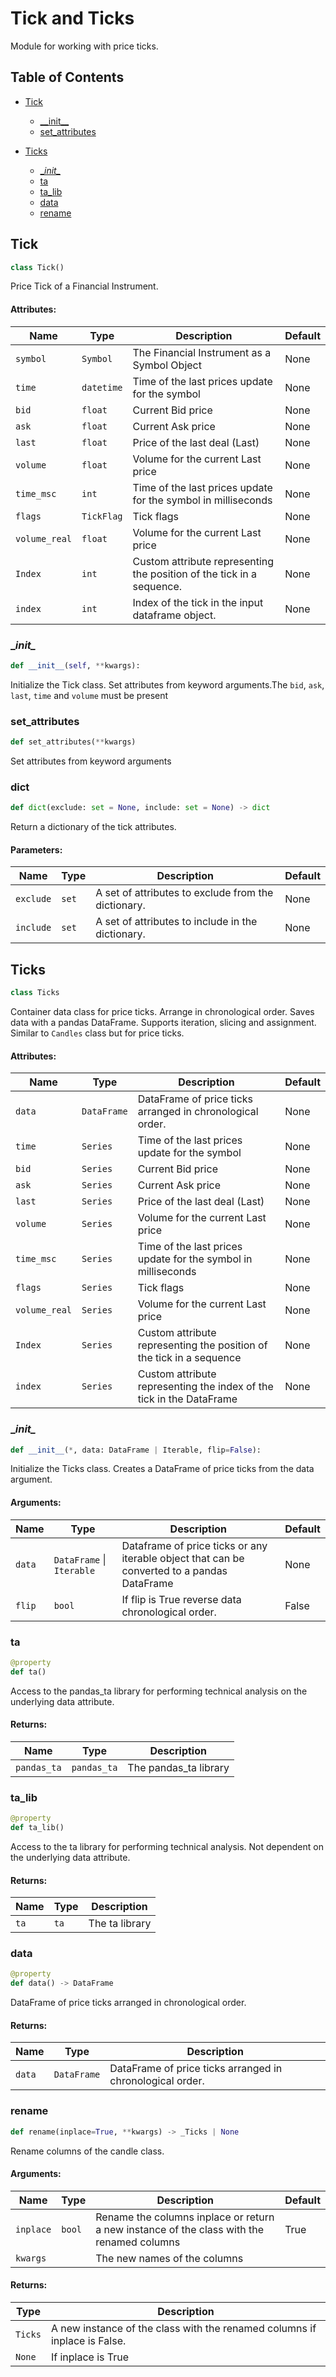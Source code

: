 # Tick and Ticks
Module for working with price ticks.

## Table of Contents
- [Tick](#tick.tick)
  - [\_\_init\_\_](#tick.__init__)
  - [set_attributes](#tick.set_attributes)

- [Ticks](#ticks.ticks)
  - [\__init\__](#ticks.__init__)
  - [ta](#ticks.ta)
  - [ta_lib](#ticks.ta_lib)
  - [data](#ticks.data)
  - [rename](#ticks.rename)


<a id='tick.tick'></a>
## Tick
```python
class Tick()
```
Price Tick of a Financial Instrument.
#### Attributes:
| Name          | Type       | Description                                                           | Default |
|---------------|------------|-----------------------------------------------------------------------|---------|
| `symbol`      | `Symbol`   | The Financial Instrument as a Symbol Object                           | None    |
| `time`        | `datetime` | Time of the last prices update for the symbol                         | None    |
| `bid`         | `float`    | Current Bid price                                                     | None    |
| `ask`         | `float`    | Current Ask price                                                     | None    |
| `last`        | `float`    | Price of the last deal (Last)                                         | None    |
| `volume`      | `float`    | Volume for the current Last price                                     | None    |
| `time_msc`    | `int`      | Time of the last prices update for the symbol in milliseconds         | None    |
| `flags`       | `TickFlag` | Tick flags                                                            | None    |
| `volume_real` | `float`    | Volume for the current Last price                                     | None    |
| `Index`       | `int`      | Custom attribute representing the position of the tick in a sequence. | None    |
| `index`       | `int`      | Index of the tick in the input dataframe object.                      | None    |


<a id="tick.__init__"></a>
### \__init\__
```python
def __init__(self, **kwargs):
```
Initialize the Tick class. Set attributes from keyword arguments.The `bid`, `ask`, `last`, `time` and `volume` must be present


<a id="tick.set_attributes"></a>
### set_attributes
```python
def set_attributes(**kwargs)
```
Set attributes from keyword arguments


<a id="tick.dict"></a>
### dict
```python
def dict(exclude: set = None, include: set = None) -> dict
```
Return a dictionary of the tick attributes.

#### Parameters:
| Name      | Type  | Description                                         | Default |
|-----------|-------|-----------------------------------------------------|---------|
| `exclude` | `set` | A set of attributes to exclude from the dictionary. | None    |
| `include` | `set` | A set of attributes to include in the dictionary.   | None    |


<a id="ticks.ticks"></a>
## Ticks
```python
class Ticks
```
Container data class for price ticks. Arrange in chronological order. Saves data with a pandas DataFrame.
Supports iteration, slicing and assignment. Similar to `Candles` class but for price ticks.
  
#### Attributes:
| Name          | Type        | Description                                                          | Default |
|---------------|-------------|----------------------------------------------------------------------|---------|
| `data`        | `DataFrame` | DataFrame of price ticks arranged in chronological order.            | None    |
| `time`        | `Series`    | Time of the last prices update for the symbol                        | None    |
| `bid`         | `Series`    | Current Bid price                                                    | None    |
| `ask`         | `Series`    | Current Ask price                                                    | None    |
| `last`        | `Series`    | Price of the last deal (Last)                                        | None    |
| `volume`      | `Series`    | Volume for the current Last price                                    | None    |
| `time_msc`    | `Series`    | Time of the last prices update for the symbol in milliseconds        | None    |
| `flags`       | `Series`    | Tick flags                                                           | None    |
| `volume_real` | `Series`    | Volume for the current Last price                                    | None    |
| `Index`       | `Series`    | Custom attribute representing the position of the tick in a sequence | None    |
| `index`       | `Series`    | Custom attribute representing the index of the tick in the DataFrame | None    |


<a id="ticks.__init__"></a>
### \__init\__
```python
def __init__(*, data: DataFrame | Iterable, flip=False):
```
Initialize the Ticks class. Creates a DataFrame of price ticks from the data argument.
#### Arguments:
| Name   | Type                      | Description                                                                                 | Default |
|--------|---------------------------|---------------------------------------------------------------------------------------------|---------|
| `data` | `DataFrame` \| `Iterable` | Dataframe of price ticks or any iterable object that can be converted to a pandas DataFrame | None    |
| `flip` | `bool`                    | If flip is True reverse data chronological order.                                           | False   |


<a id="ticks.ta"></a>
### ta
```python
@property
def ta()
```
Access to the pandas_ta library for performing technical analysis on the underlying data attribute.
#### Returns:
| Name        | Type        | Description           |
|-------------|-------------|-----------------------|
| `pandas_ta` | `pandas_ta` | The pandas_ta library |


<a id="ticks.ta_lib"></a>
### ta_lib
```python
@property
def ta_lib()
```
Access to the ta library for performing technical analysis. Not dependent on the underlying data attribute.
#### Returns:
| Name | Type | Description    |
|------|------|----------------|
| `ta` | `ta` | The ta library |


<a id="ticks.data"></a>
### data
```python
@property
def data() -> DataFrame
```
DataFrame of price ticks arranged in chronological order.
#### Returns:
| Name   | Type        | Description                                               |
|--------|-------------|-----------------------------------------------------------|
| `data` | `DataFrame` | DataFrame of price ticks arranged in chronological order. |


<a id="ticks.rename"></a>
### rename
```python
def rename(inplace=True, **kwargs) -> _Ticks | None
```
Rename columns of the candle class.
#### Arguments:
| Name      | Type   | Description                                                                               | Default |
|-----------|--------|-------------------------------------------------------------------------------------------|---------|
| `inplace` | `bool` | Rename the columns inplace or return a new instance of the class with the renamed columns | True    |
| `kwargs`  |        | The new names of the columns                                                              |         |

#### Returns:
| Type    | Description                                                               |
|---------|---------------------------------------------------------------------------|
| `Ticks` | A new instance of the class with the renamed columns if inplace is False. |
| `None`  | If inplace is True                                                        |
